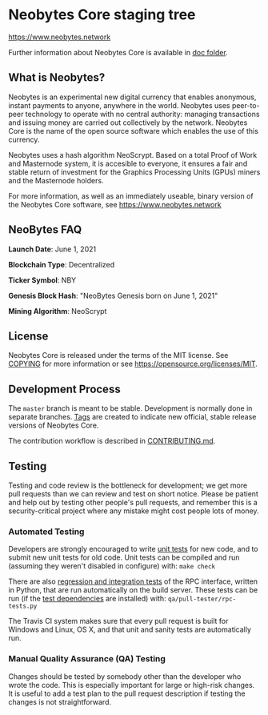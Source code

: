 Neobytes Core staging tree
==========================

https://www.neobytes.network

Further information about Neobytes Core is available in [doc folder](/doc).

What is Neobytes?
-----------------

Neobytes is an experimental new digital currency that enables anonymous, instant
payments to anyone, anywhere in the world. Neobytes uses peer-to-peer technology
to operate with no central authority: managing transactions and issuing money
are carried out collectively by the network. Neobytes Core is the name of the open
source software which enables the use of this currency.

Neobytes uses a hash algorithm NeoScrypt.
Based on a total Proof of Work and Masternode system, it is accesible to everyone,
it ensures a fair and stable return of investment for the Graphics Processing Units
(GPUs) miners and the Masternode holders.

For more information, as well as an immediately useable, binary version of the
Neobytes Core software, see <https://www.neobytes.network>

## NeoBytes FAQ

**Launch Date**: June 1, 2021

**Blockchain Type**: Decentralized

**Ticker Symbol**: NBY

**Genesis Block Hash**: "NeoBytes Genesis born on June 1, 2021"

**Mining Algorithm**: NeoScrypt


License
-------

Neobytes Core is released under the terms of the MIT license.
See [COPYING](COPYING) for more information or see 
<https://opensource.org/licenses/MIT>.

Development Process
-------------------

The `master` branch is meant to be stable. Development is normally done in separate branches.
[Tags](https://github.com/neobytes-project/neobytes/tags) are created to indicate
new official, stable release versions of Neobytes Core.

The contribution workflow is described in [CONTRIBUTING.md](CONTRIBUTING.md).

Testing
-------

Testing and code review is the bottleneck for development; we get more pull
requests than we can review and test on short notice. Please be patient and help out by testing
other people's pull requests, and remember this is a security-critical project where any mistake might cost people
lots of money.

### Automated Testing

Developers are strongly encouraged to write [unit tests](/doc/unit-tests.md) for new code, and to
submit new unit tests for old code. Unit tests can be compiled and run
(assuming they weren't disabled in configure) with: `make check`

There are also [regression and integration tests](/qa) of the RPC interface, written
in Python, that are run automatically on the build server.
These tests can be run (if the [test dependencies](/qa) are installed) with: `qa/pull-tester/rpc-tests.py`

The Travis CI system makes sure that every pull request is built for Windows
and Linux, OS X, and that unit and sanity tests are automatically run.

### Manual Quality Assurance (QA) Testing

Changes should be tested by somebody other than the developer who wrote the
code. This is especially important for large or high-risk changes. It is useful
to add a test plan to the pull request description if testing the changes is
not straightforward.
